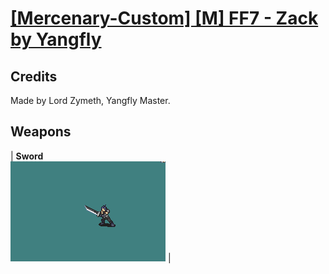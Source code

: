 # [\[Mercenary-Custom\] \[M\] FF7 - Zack by Yangfly](./)
## Credits

Made by Lord Zymeth, Yangfly Master.

## Weapons

| <b>Sword</b><br/><img alt="Sword animation" src="./1.%20Sword/Sword.gif"/> |
